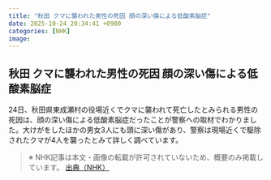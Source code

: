 ```yaml
---
title: "秋田 クマに襲われた男性の死因 顔の深い傷による低酸素脳症"
date: 2025-10-24 20:34:41 +0900
categories: [NHK]
image: 
---
```

## 秋田 クマに襲われた男性の死因 顔の深い傷による低酸素脳症

24日、秋田県東成瀬村の役場近くでクマに襲われて死亡したとみられる男性の死因は、顔の深い傷による低酸素脳症だったことが警察への取材でわかりました。大けがをしたほかの男女3人にも頭に深い傷があり、警察は現場近くで駆除されたクマが4人を襲ったとみて詳しく調べています。

> ※ NHK記事は本文・画像の転載が許可されていないため、概要のみ掲載しています。
[出典（NHK）](http://www3.nhk.or.jp/news/html/20251025/k10014958941000.html)
